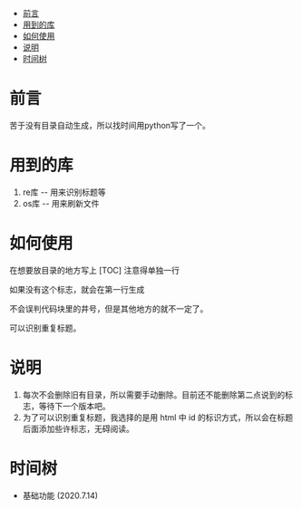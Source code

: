 - [前言](#0)
- [用到的库](#4)
- [如何使用](#8)
- [说明](#18)
- [时间树](#22)
# 前言<br id="0">

苦于没有目录自动生成，所以找时间用python写了一个。

# 用到的库<br id="4">
1. re库 -- 用来识别标题等
2. os库 -- 用来刷新文件

# 如何使用<br id="8">

在想要放目录的地方写上 [TOC] 注意得单独一行

如果没有这个标志，就会在第一行生成

不会误判代码块里的井号，但是其他地方的就不一定了。

可以识别重复标题。

# 说明<br id="18">
1. 每次不会删除旧有目录，所以需要手动删除。目前还不能删除第二点说到的标志，等待下一个版本吧。
2. 为了可以识别重复标题，我选择的是用 html 中 id 的标识方式，所以会在标题后面添加些许标志，无碍阅读。

# 时间树<br id="22">
- 基础功能 (2020.7.14)